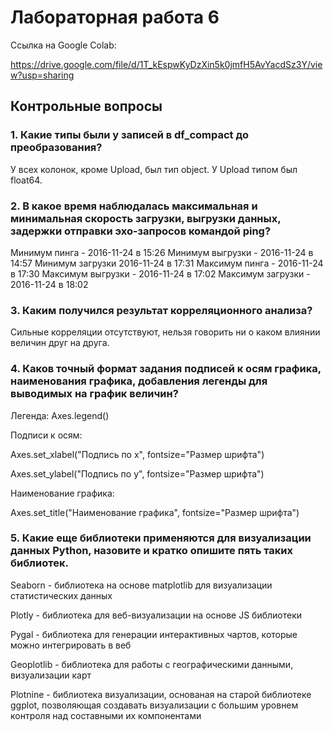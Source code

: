 # Лабораторная работа 6

Ссылка на Google Colab:

https://drive.google.com/file/d/1T_kEspwKyDzXin5k0jmfH5AvYacdSz3Y/view?usp=sharing

## Контрольные вопросы

### 1. Какие типы были у записей в df_compact до преобразования?

У всех колонок, кроме Upload, был тип object. У Upload типом был float64.

### 2. В какое время наблюдалась максимальная и минимальная скорость загрузки, выгрузки данных, задержки отправки эхо-запросов командой ping?

Минимум пинга - 2016-11-24 в 15:26
Минимум выгрузки - 2016-11-24 в 14:57
Минимум загрузки  2016-11-24 в 17:31
Максимум пинга - 2016-11-24 в 17:30
Максимум выгрузки - 2016-11-24 в 17:02
Максимум загрузки - 2016-11-24 в 18:02

### 3. Каким получился результат корреляционного анализа?

Сильные корреляции отсутствуют, нельзя говорить ни о каком влиянии величин друг на друга.

### 4. Каков точный формат задания подписей к осям графика, наименования графика, добавления легенды для выводимых на график величин?

Легенда:
Axes.legend()

Подписи к осям:

Axes.set_xlabel("Подпись по x", fontsize="Размер шрифта")

Axes.set_ylabel("Подпись по y", fontsize="Размер шрифта")

Наименование графика:

Axes.set_title("Наименование графика", fontsize="Размер шрифта")

### 5. Какие еще библиотеки применяются для визуализации данных Python, назовите и кратко опишите пять таких библиотек.

Seaborn - библиотека на основе matplotlib для визуализации статистических данных

Plotly - библиотека для веб-визуализации на основе JS библиотеки

Pygal - библиотека для генерации интерактивных чартов, которые можно интегрировать в веб

Geoplotlib - библиотека для работы с географическими данными, визуализации карт

Plotnine - библиотека визуализации, основаная на старой библиотеке ggplot, позволяющая создавать визуализации с большим уровнем контроля над составными их компонентами
